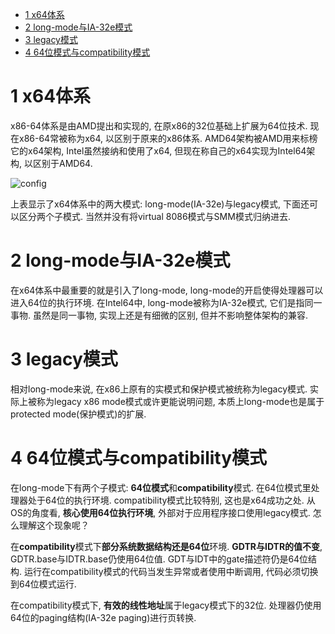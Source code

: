 
<!-- @import "[TOC]" {cmd="toc" depthFrom=1 depthTo=6 orderedList=false} -->

<!-- code_chunk_output -->

* [1 x64体系](#1-x64体系)
* [2 long\-mode与IA\-32e模式](#2-long-mode与ia-32e模式)
* [3 legacy模式](#3-legacy模式)
* [4 64位模式与compatibility模式](#4-64位模式与compatibility模式)

<!-- /code_chunk_output -->

# 1 x64体系

x86\-64体系是由AMD提出和实现的, 在原x86的32位基础上扩展为64位技术. 现在x86\-64常被称为x64, 以区别于原来的x86体系. AMD64架构被AMD用来标榜它的x64架构, Intel虽然接纳和使用了x64, 但现在称自己的x64实现为Intel64架构, 以区别于AMD64. 

![config](./images/1.png)

上表显示了x64体系中的两大模式: long\-mode(IA\-32e)与legacy模式, 下面还可以区分两个子模式. 当然并没有将virtual 8086模式与SMM模式归纳进去. 

# 2 long\-mode与IA\-32e模式

在x64体系中最重要的就是引入了long\-mode, long-mode的开启使得处理器可以进入64位的执行环境. 在Intel64中, long-mode被称为IA-32e模式, 它们是指同一事物. 虽然是同一事物, 实现上还是有细微的区别, 但并不影响整体架构的兼容. 

# 3 legacy模式

相对long\-mode来说, 在x86上原有的实模式和保护模式被统称为legacy模式. 实际上被称为legacy x86 mode模式或许更能说明问题, 本质上long-mode也是属于protected mode(保护模式)的扩展. 

# 4 64位模式与compatibility模式

在long\-mode下有两个子模式: **64位模式**和**compatibility**模式. 在64位模式里处理器处于64位的执行环境. compatibility模式比较特别, 这也是x64成功之处. 从OS的角度看, **核心使用64位执行环境**, 外部对于应用程序接口使用legacy模式. 怎么理解这个现象呢？

在**compatibility**模式下**部分系统数据结构还是64位**环境. **GDTR与IDTR的值不变**, GDTR.base与IDTR.base仍使用64位值. GDT与IDT中的gate描述符仍是64位结构. 运行在compatibility模式的代码当发生异常或者使用中断调用, 代码必须切换到64位模式运行. 

在compatibility模式下, **有效的线性地址**属于legacy模式下的32位. 处理器仍使用64位的paging结构(IA\-32e paging)进行页转换. 